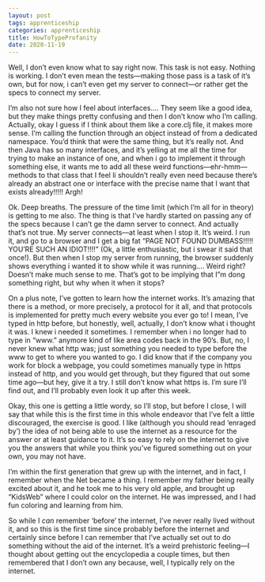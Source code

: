 ```yaml
---
layout: post 
tags: apprenticeship
categories: apprenticeship
title: HowToTypeProfanity
date: 2020-11-19
---
```


Well, I don’t even know what to say right now.  This task is not easy.  Nothing is working.  I don’t even mean the tests—making those pass is a task of it’s own, but for now, i can’t even get my server to connect—or rather get the specs to connect my server.  

I’m also not sure how I feel about interfaces…. They seem like a good idea, but they make things pretty confusing and then I don’t know who I’m calling.  Actually, okay I guess if I think about them like a core.clj file, it makes more sense.  I’m calling the function through an object instead of from a dedicated namespace.  You’d think that were the same thing, but it’s really not.  And then Java has so many interfaces, and it’s yelling at me all the time for trying to make an instance of one, and when i go to implement it through something else, it wants me to add all these weird functions—ehr-hmm—methods to that class that I feel li shouldn’t really even need because there’s already an abstract one or interface with the precise name that I want that exists already!!!!!  Argh!

Ok.  Deep breaths.  The pressure of the time limit (which I’m all for in theory) is getting to me also.  The thing is that I’ve hardly started on passing any of the specs because I can’t ge the damn server to connect.  And actually that’s not true.  My server connects—at least when I stop it.  It’s weird.  I run it, and go to a browser and I get a big fat “PAGE NOT FOUND DUMBASS!!!!! YOU’RE SUCH AN  IDIOT!!!!” (Ok, a little enthusiastic, but i swear it said that once!).  But then when I stop my server from running, the browser suddenly shows everything i wanted it to show while it was running…. Weird right?  Doesn’t make much sense to me.  That’s got to be implying that I”m dong something right, but why when it when it stops?  

On a plus note, I’ve gotten to learn how the internet works.  It’s amazing that there is a method, or more precisely, a protocol for it all, and that protocols is implemented for pretty much every website you ever go to!  I mean, I’ve typed in http before, but honestly, well, actually, I don’t know what i thought it was. I knew i needed it sometimes.  I remember when i no longer had to type in “www.” anymore kind of like area codes back in the 90’s.  But, no, I never knew what http was; just something you needed to type before the www to get to where you wanted to go.  I did know that if the company you work for block a webpage, you could sometimes manually type in https instead of http, and you would get through, but they figured that out some time ago—but hey, give it a try.  I still don’t know what https is.  I’m sure I’ll find out, and I’ll probably even look it up after this week.  

Okay, this one is getting a little wordy, so I’ll stop, but before I close, I will say that while this is the first time in this whole endeavor that I’ve felt a little discouraged, the exercise is good.  I like (although you should read ‘enraged by’) the idea of not being able to use the internet as a resource for the answer or at least guidance to it.  It’s so easy to rely on the internet to give you the answers that while you think you’ve figured something out on your own, you may not have.  

I’m within the first generation that grew up with the internet, and in fact, I remember when the Net became a thing.  I remember my father being really excited about it, and he took me to his very old apple, and brought up “KidsWeb” where I could color on the internet.  He was impressed, and I had fun coloring and learning from him.  

So while I *can* remember ‘before’ the internet, I’ve never really lived without it, and so this is the first time since probably before the internet and certainly since before I can remember that I’ve actually set out to do something without the aid of the internet.  It’s a weird prehistoric feeling—I thought about getting out the encyclopedia a couple times, but then remembered that I don’t own any because, well, I typically rely on the internet.

